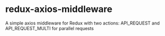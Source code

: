# redux-axios-middleware
A simple axios middleware for Redux with two actions: API_REQUEST and API_REQUEST_MULTI for parallel requests
